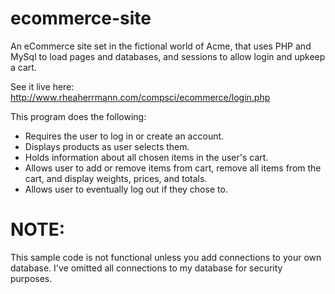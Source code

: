 # ecommerce-site
An eCommerce site set in the fictional world of Acme, that uses PHP and MySql to load pages and databases, and sessions to allow login and upkeep a cart.

See it live here: http://www.rheaherrmann.com/compsci/ecommerce/login.php

This program does the following:
- Requires the user to log in or create an account.
- Displays products as user selects them.
- Holds information about all chosen items in the user's cart.
- Allows user to add or remove items from cart, remove all items from the cart, and display weights, prices, and totals.
- Allows user to eventually log out if they chose to.

# NOTE:

This sample code is not functional unless you add connections to your own database. I've omitted all connections to my database for security purposes.
